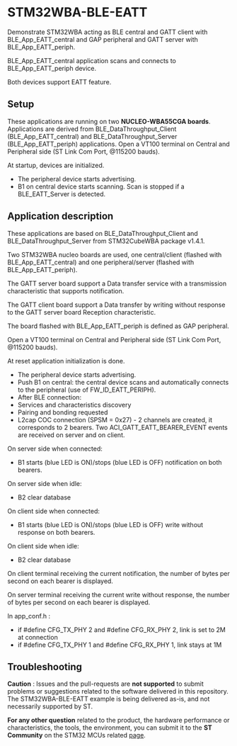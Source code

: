 # STM32WBA-BLE-EATT

Demonstrate STM32WBA acting as BLE central and GATT client with BLE_App_EATT_central and GAP peripheral and GATT server with BLE_App_EATT_periph.

BLE_App_EATT_central application scans and connects to BLE_App_EATT_periph device.

Both devices support EATT feature.

## Setup
These applications are running on two **NUCLEO-WBA55CGA boards**. 
Applications are derived from BLE_DataThroughput_Client (BLE_App_EATT_central) and BLE_DataThroughput_Server (BLE_App_EATT_periph) applications.
Open a VT100 terminal on Central and Peripheral side (ST Link Com Port, @115200 bauds).

At startup, devices are initialized.
 - The peripheral device starts advertising.
 - B1 on central device starts scanning. Scan is stopped if a BLE_EATT_Server is detected.

## Application description
These applications are based on BLE_DataThroughput_Client and BLE_DataThroughput_Server from STM32CubeWBA package v1.4.1.  

Two STM32WBA nucleo boards are used, one central/client (flashed with BLE_App_EATT_central) and one peripheral/server (flashed with BLE_App_EATT_periph). 

The GATT server board support a Data transfer service with a transmission characteristic that supports notification.

The GATT client board support a Data transfer by writing without response to the GATT server board Reception characteristic.

The board flashed with BLE_App_EATT_periph is defined as GAP peripheral.

Open a VT100 terminal on Central and Peripheral side (ST Link Com Port, @115200 bauds).

At reset application initialization is done.

 - The peripheral device starts advertising.
 - Push B1 on central: the central device scans and automatically connects to the peripheral (use of FW_ID_EATT_PERIPH). 
 - After BLE connection:
 - Services and characteristics discovery
 - Pairing and bonding requested
 - L2cap COC connection (SPSM = 0x27) - 2 channels are created, it corresponds to 2 bearers. Two ACI_GATT_EATT_BEARER_EVENT events are received on server and on client.

On server side when connected:

 - B1 starts (blue LED is ON)/stops (blue LED is OFF) notification on both bearers.

On server side when idle:

 - B2 clear database

On client side when connected:

 - B1 starts (blue LED is ON)/stops (blue LED is OFF) write without response on both bearers.

On client side when idle:

 - B2 clear database

On client terminal receiving the current notification, the number of bytes per second on each bearer is displayed.

On server terminal receiving the current write without response, the number of bytes per second on each bearer is displayed.
  
In app_conf.h :

 - if #define CFG_TX_PHY    2 and #define CFG_RX_PHY    2, link is set to 2M at connection
 - if #define CFG_TX_PHY    1 and #define CFG_RX_PHY    1, link stays at 1M

 ## Troubleshooting

**Caution** : Issues and the pull-requests are **not supported** to submit problems or suggestions related to the software delivered in this repository. The STM32WBA-BLE-EATT example is being delivered as-is, and not necessarily supported by ST.

**For any other question** related to the product, the hardware performance or characteristics, the tools, the environment, you can submit it to the **ST Community** on the STM32 MCUs related [page](https://community.st.com/s/topic/0TO0X000000BSqSWAW/stm32-mcus).


